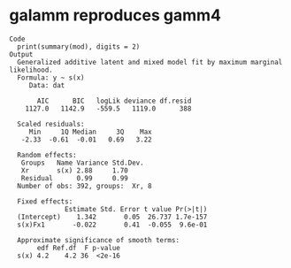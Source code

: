 # galamm reproduces gamm4

    Code
      print(summary(mod), digits = 2)
    Output
      Generalized additive latent and mixed model fit by maximum marginal likelihood.
      Formula: y ~ s(x)
         Data: dat
      
           AIC      BIC   logLik deviance df.resid 
        1127.0   1142.9   -559.5   1119.0      388 
      
      Scaled residuals: 
         Min     1Q Median     3Q    Max 
       -2.33  -0.61  -0.01   0.69   3.22 
      
      Random effects:
       Groups   Name Variance Std.Dev.
       Xr       s(x) 2.88     1.70    
       Residual      0.99     0.99    
      Number of obs: 392, groups:  Xr, 8
      
      Fixed effects:
                  Estimate Std. Error t value Pr(>|t|)
      (Intercept)    1.342       0.05  26.737 1.7e-157
      s(x)Fx1       -0.022       0.41  -0.055  9.6e-01
      
      Approximate significance of smooth terms:
           edf Ref.df  F p-value
      s(x) 4.2    4.2 36  <2e-16
      

